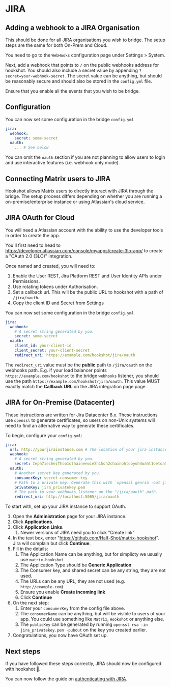 # JIRA

## Adding a webhook to a JIRA Organisation

This should be done for all JIRA organisations you wish to bridge. The setup steps are the same for both On-Prem and Cloud.

You need to go to the `WebHooks` configuration page under Settings > System.

Next, add a webhook that points to `/` on the public webhooks address for hookshot. You should also include a 
secret value by appending `?secret=your-webhook-secret`. The secret value can be anything, but should
be reasonably secure and should also be stored in the `config.yml` file.

Ensure that you enable all the events that you wish to be bridge.


## Configuration

You can now set some configuration in the bridge `config.yml`

```yaml
jira:
  webhook:
    secret: some-secret
  oauth:
    ... # See below
```

You can omit the `oauth` section if you are not planning to allow users to login and use interactive features (i.e. webhook only mode).

## Connecting Matrix users to JIRA

Hookshot allows Matrix users to directly interact with JIRA through the bridge. The setup process differs
depending on whether you are running a on-premise/enterprise instance or using Atlassian's cloud service.

## JIRA OAuth for Cloud

You will need a Atlassian account with the ability to use the developer tools in order to create the app.

You'll first need to head to https://developer.atlassian.com/console/myapps/create-3lo-app/ to create a 
"OAuth 2.0 (3LO)" integration.

Once named and created, you will need to:
  1. Enable the User REST, Jira Platform REST and User Identity APIs under Permissions.
  2. Use rotating tokens under Authorisation.
  3. Set a callback url. This will be the public URL to hookshot with a path of `/jira/oauth`.
  4. Copy the client ID and Secret from Settings

You can now set some configuration in the bridge `config.yml`

```yaml
jira:
  webhook:
    # A secret string generated by you.
    secret: some-secret
  oauth:
    client_id: your-client-id
    client_secret: your-client-secret
    redirect_uri: https://example.com/hookshot/jira/oauth
```

The `redirect_uri` value must be the **public** path to `/jira/oauth` on the webhooks path. E.g. if your load balancer
points `https://example.com/hookshot` to the bridge `webhooks` listener, you should use the path `https://example.com/hookshot/jira/oauth`.
This value MUST exactly match the **Callback URL** on the JIRA integration page page.


## JIRA for On-Premise (Datacenter)

These instructions are written for Jira Datacenter 8.x.
These instructions use `openssl` to generate certificates, so users on non-Unix systems will need to find an alternative way to generate these certificates.

To begin, configure your `config.yml`:


```yaml
jira:
  url: http://yourjirainstance.com # The location of your jira instance.
  webhook:
    # A secret string generated by you.
    secret: Ieph7iecheiThoo1othaineewieSh1koh2chainohtooyoh4waht1oetoaSoh6oh
  oauth:
    # Another secret key generated by you.
    consumerKey: secret-consumer-key  
    # Path to a private key. Generate this with `openssl genrsa -out jira_privatekey.pem 4096`
    privateKey: jira_privatekey.pem
    # The path to your webhooks listener on the "/jira/oauth" path.
    redirect_uri: http://localhost:5065/jira/oauth
```
To start with, set up your JIRA instance to support OAuth.


1. Open the **Administration** page for your JIRA instance.
2. Click **Applications**.
3. Click **Application Links**.
   1. Newer versions of JIRA need you to click "Create link"
4. In the text box, enter "https://github.com/Half-Shot/matrix-hookshot". Jira will complain but click **Continue**.
5. Fill in the details:
   1. The Application Name can be anything, but for simplicty we usually use `matrix-hookshot`
   2. The Application Type should be **Generic Application**
   3. The Consumer key, and shared secret can be any string, they are not used.
   4. The URLs can be any URL, they are not used (e.g. `http://example.com`)
   5. Ensure you enable **Create incoming link**
   6. Click **Continue**
6. On the next step:
   1. Enter your `consumerKey` from the config file above.
   2. The `consumerName` can be anything, but will be visible to users of your app. You could use something like `Matrix`, `Hookshot` or anything else.
   3. The `publicKey` can be generated by running `openssl rsa -in jira_privatekey.pem -pubout` on the key you created earlier.
7. Congratulations, you now have OAuth set up.

## Next steps

If you have followed these steps correctly, JIRA should now be configured with hookshot 🥳.

You can now follow the guide on [authenticating with JIRA](../usage/auth.md#jira).
